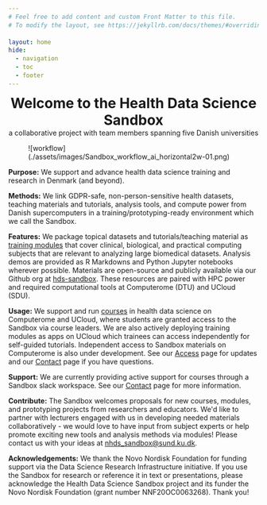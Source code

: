```yaml
---
# Feel free to add content and custom Front Matter to this file.
# To modify the layout, see https://jekyllrb.com/docs/themes/#overriding-theme-defaults

layout: home
hide:
  - navigation
  - toc
  - footer
---
```


<center>
<h1 align="center" style="margin:0px">Welcome to the Health Data Science Sandbox</h1>
a collaborative project with team members spanning five Danish universities
</center>

<figure markdown>
  ![workflow](./assets/images/Sandbox_workflow_ai_horizontal2w-01.png)
</figure>


**Purpose:** We support and advance health data science training and research in Denmark (and beyond).

**Methods:**  We link GDPR-safe, non-person-sensitive health datasets, teaching materials and tutorials, analysis tools, and compute power from Danish supercomputers  in a training/prototyping-ready environment which we call the Sandbox.

**Features:** We package topical datasets and tutorials/teaching material as [training modules](https://hds-sandbox.github.io/modules) that cover clinical, biological, and practical computing subjects that are relevant to analyzing large biomedical datasets. Analysis demos are provided as R Markdowns and Python Jupyter notebooks wherever possible. Materials are open-source and publicly available via our Github org at [hds-sandbox](https://github.com/hds-sandbox). These resources are paired with HPC power and required computational tools at Computerome (DTU) and UCloud (SDU). 

**Usage:** We support and run [courses](https://hds-sandbox.github.io/news) in health data science on Computerome and UCloud, where students are granted access to the Sandbox via course leaders. We are also actively deploying training modules as apps on UCloud which trainees can access independently for self-guided tutorials. Independent access to Sandbox materials on Computerome is also under development.  See our [Access](https://hds-sandbox.github.io/access) page for updates and our [Contact](https://hds-sandbox.github.io/contact) page if you have questions.

**Support:** We are currently providing active support for courses through a Sandbox slack workspace. See our [Contact](https://hds-sandbox.github.io/contact) page for more information.

**Contribute:** The Sandbox welcomes proposals for new courses, modules, and prototyping projects from researchers and educators. We'd like to partner with lecturers engaged with us in developing needed materials collaboratively - we would love to have input from subject experts or help promote exciting new tools and analysis methods via modules! 
Please contact us with your ideas at [nhds_sandbox@sund.ku.dk](mailto:nhds_sandbox@sund.ku.dk).

**Acknowledgements:** We thank the Novo Nordisk Foundation for funding support via the Data Science Research Infrastructure initiative. If you use the Sandbox for research or reference it in text or presentations, please acknowledge the Health Data Science Sandbox project and its funder the Novo Nordisk Foundation (grant number NNF20OC0063268). Thank you!

 

